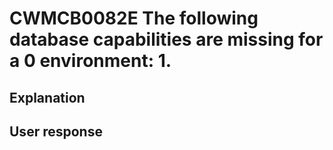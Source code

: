 # CWMCB0082E The following database capabilities are missing for a 0 environment: 1.

## Explanation

## User response